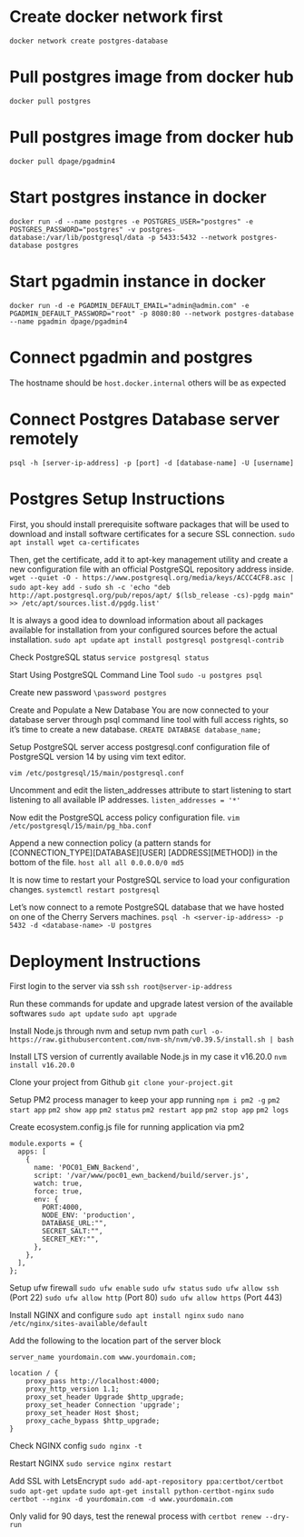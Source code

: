# Create docker network first

`docker network create postgres-database`

# Pull postgres image from docker hub

`docker pull postgres`

# Pull postgres image from docker hub

`docker pull dpage/pgadmin4`

# Start postgres instance in docker

`docker run -d --name postgres -e POSTGRES_USER="postgres" -e POSTGRES_PASSWORD="postgres" -v postgres-database:/var/lib/postgresql/data -p 5433:5432 --network postgres-database postgres`

# Start pgadmin instance in docker

`docker run -d -e PGADMIN_DEFAULT_EMAIL="admin@admin.com" -e PGADMIN_DEFAULT_PASSWORD="root" -p 8080:80 --network postgres-database --name pgadmin dpage/pgadmin4`

# Connect pgadmin and postgres

The hostname should be `host.docker.internal` others will be as expected

# Connect Postgres Database server remotely

`psql -h [server-ip-address] -p [port] -d [database-name] -U [username]`

# Postgres Setup Instructions

First, you should install prerequisite software packages that will be used to download and install software certificates for a secure SSL connection.
`sudo apt install wget ca-certificates`

Then, get the certificate, add it to apt-key management utility and create a new configuration file with an official PostgreSQL repository address inside.
`wget --quiet -O - https://www.postgresql.org/media/keys/ACCC4CF8.asc | sudo apt-key add -`
`sudo sh -c 'echo "deb http://apt.postgresql.org/pub/repos/apt/ $(lsb_release -cs)-pgdg main" >> /etc/apt/sources.list.d/pgdg.list'`

It is always a good idea to download information about all packages available for installation from your configured sources before the actual installation.
`sudo apt update`
`apt install postgresql postgresql-contrib`

Check PostgreSQL status
`service postgresql status`

Start Using PostgreSQL Command Line Tool
`sudo -u postgres psql`

Create new password
`\password postgres`

Create and Populate a New Database
You are now connected to your database server through psql command line tool with full access rights, so it’s time to create a new database.
`CREATE DATABASE database_name;`

Setup PostgreSQL server
access postgresql.conf configuration file of PostgreSQL version 14 by using vim text editor.

`vim /etc/postgresql/15/main/postgresql.conf`

Uncomment and edit the listen_addresses attribute to start listening to start listening to all available IP addresses.
`listen_addresses = '*'`

Now edit the PostgreSQL access policy configuration file.
`vim /etc/postgresql/15/main/pg_hba.conf`

Append a new connection policy (a pattern stands for [CONNECTION_TYPE][DATABASE][USER] [ADDRESS][METHOD]) in the bottom of the file.
`host all all 0.0.0.0/0 md5`

It is now time to restart your PostgreSQL service to load your configuration changes.
`systemctl restart postgresql`

Let’s now connect to a remote PostgreSQL database that we have hosted on one of the Cherry Servers machines.
`psql -h <server-ip-address> -p 5432 -d <database-name> -U postgres`

# Deployment Instructions

First login to the server via ssh
`ssh root@server-ip-address`

Run these commands for update and upgrade latest version of the available softwares
`sudo apt update`
`sudo apt upgrade`

Install Node.js through nvm and setup nvm path
`curl -o- https://raw.githubusercontent.com/nvm-sh/nvm/v0.39.5/install.sh | bash`

Install LTS version of currently available Node.js in my case it v16.20.0
`nvm install v16.20.0`

Clone your project from Github
`git clone your-project.git`

Setup PM2 process manager to keep your app running
`npm i pm2 -g`
`pm2 start app`
`pm2 show app`
`pm2 status`
`pm2 restart app`
`pm2 stop app`
`pm2 logs`

Create ecosystem.config.js file for running application via pm2

```
module.exports = {
  apps: [
    {
      name: 'POC01_EWN_Backend',
      script: '/var/www/poc01_ewn_backend/build/server.js',
      watch: true,
      force: true,
      env: {
        PORT:4000,
        NODE_ENV: 'production',
        DATABASE_URL:"",
        SECRET_SALT:"",
        SECRET_KEY:"",
      },
    },
  ],
};
```

Setup ufw firewall
`sudo ufw enable`
`sudo ufw status`
`sudo ufw allow ssh` (Port 22)
`sudo ufw allow http` (Port 80)
`sudo ufw allow https` (Port 443)

Install NGINX and configure
`sudo apt install nginx`
`sudo nano /etc/nginx/sites-available/default`

Add the following to the location part of the server block

```
server_name yourdomain.com www.yourdomain.com;

location / {
    proxy_pass http://localhost:4000;
    proxy_http_version 1.1;
    proxy_set_header Upgrade $http_upgrade;
    proxy_set_header Connection 'upgrade';
    proxy_set_header Host $host;
    proxy_cache_bypass $http_upgrade;
}
```

Check NGINX config
`sudo nginx -t`

Restart NGINX
`sudo service nginx restart`

Add SSL with LetsEncrypt
`sudo add-apt-repository ppa:certbot/certbot`
`sudo apt-get update`
`sudo apt-get install python-certbot-nginx`
`sudo certbot --nginx -d yourdomain.com -d www.yourdomain.com`

Only valid for 90 days, test the renewal process with
`certbot renew --dry-run`
